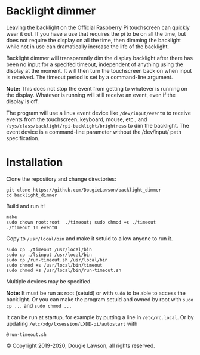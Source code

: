 # Backlight dimmer
Leaving the backlight on the Official Raspberry Pi touchscreen can quickly wear it out.  If you have a use that requires the pi to be on all the time, but does not require the display on all the time, then dimming the backlight while not in use can dramatically increase the life of the backlight.

Backlight dimmer will transparently dim the display backlight after there has been no input for a specifed timeout, independent of anything using the display at the moment. It will then turn the touchscreen back on when input is received. The timeout period is set by a command-line argument.

**Note:** This does not stop the event from getting to whatever is running on the display. Whatever is running will still receive an event, even if the display
is off.

The program will use a linux event device like `/dev/input/event0` to receive events from the touchscreen, keyboard, mouse, etc., and `/sys/class/backlight/rpi-backlight/brightness` to dim the backlight. The event device is a command-line parameter without the /dev/input/ path specification.

# Installation

Clone the repository and change directories:
```
git clone https://github.com/DougieLawson/backlight_dimmer
cd backlight_dimmer
```

Build and run it!
```
make
sudo chown root:root  ./timeout; sudo chmod +s ./timeout
./timeout 10 event0
```

Copy to `/usr/local/bin` and make it setuid to allow anyone to run it.
```
sudo cp ./timeout /usr/local/bin
sudo cp ./lsinput /usr/local/bin
sudo cp /run-timeout.sh /usr/local/bin
sudo chmod +s /usr/local/bin/timeout
sudo chmod +s /usr/local/bin/run-timeout.sh
```

Multiple devices may be specified.

**Note:** It must be run as root (setuid) or with `sudo` to be able to access the backlight. Or you can make the program setuid and owned by root with `sudo cp ...` and `sudo chmod ...`

It can be run at startup, for example by putting a line in 
`/etc/rc.local`. Or by updating `/etc/xdg/lxsession/LXDE-pi/autostart` with 
```
@run-timeout.sh
```

&copy; Copyright 2019-2020, Dougie Lawson, all rights reserved.

